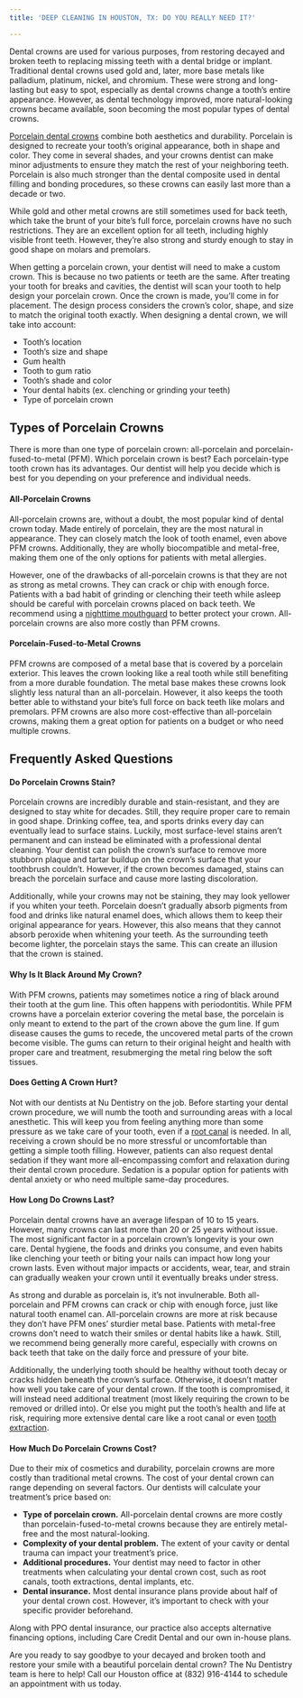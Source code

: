 ```yaml
---
title: 'DEEP CLEANING IN HOUSTON, TX: DO YOU REALLY NEED IT?'

---
```

Dental crowns are used for various purposes, from restoring decayed and broken teeth to replacing missing teeth with a dental bridge or implant. Traditional dental crowns used gold and, later, more base metals like palladium, platinum, nickel, and chromium. These were strong and long-lasting but easy to spot, especially as dental crowns change a tooth’s entire appearance. However, as dental technology improved, more natural-looking crowns became available, soon becoming the most popular types of dental crowns.

[Porcelain dental crowns](https://www.nudentistry.com/houston-tx/restorative-dentistry/tooth-crown/) combine both aesthetics and durability. Porcelain is designed to recreate your tooth’s original appearance, both in shape and color. They come in several shades, and your crowns dentist can make minor adjustments to ensure they match the rest of your neighboring teeth. Porcelain is also much stronger than the dental composite used in dental filling and bonding procedures, so these crowns can easily last more than a decade or two.

While gold and other metal crowns are still sometimes used for back teeth, which take the brunt of your bite’s full force, porcelain crowns have no such restrictions. They are an excellent option for all teeth, including highly visible front teeth. However, they’re also strong and sturdy enough to stay in good shape on molars and premolars.

When getting a porcelain crown, your dentist will need to make a custom crown. This is because no two patients or teeth are the same. After treating your tooth for breaks and cavities, the dentist will scan your tooth to help design your porcelain crown. Once the crown is made, you’ll come in for placement. The design process considers the crown’s color, shape, and size to match the original tooth exactly. When designing a dental crown, we will take into account:

* Tooth’s location
* Tooth’s size and shape
* Gum health
* Tooth to gum ratio
* Tooth’s shade and color
* Your dental habits (ex. clenching or grinding your teeth)
* Type of porcelain crown

## Types of Porcelain Crowns

There is more than one type of porcelain crown: all-porcelain and porcelain-fused-to-metal (PFM). Which porcelain crown is best? Each porcelain-type tooth crown has its advantages. Our dentist will help you decide which is best for you depending on your preference and individual needs.

#### All-Porcelain Crowns

All-porcelain crowns are, without a doubt, the most popular kind of dental crown today. Made entirely of porcelain, they are the most natural in appearance. They can closely match the look of tooth enamel, even above PFM crowns. Additionally, they are wholly biocompatible and metal-free, making them one of the only options for patients with metal allergies.

However, one of the drawbacks of all-porcelain crowns is that they are not as strong as metal crowns. They can crack or chip with enough force. Patients with a bad habit of grinding or clenching their teeth while asleep should be careful with porcelain crowns placed on back teeth. We recommend using a [nighttime mouthguard](https://www.medicalnewstoday.com/articles/mouth-guard-for-grinding-teeth) to better protect your crown. All-porcelain crowns are also more costly than PFM crowns.

#### Porcelain-Fused-to-Metal Crowns

PFM crowns are composed of a metal base that is covered by a porcelain exterior. This leaves the crown looking like a real tooth while still benefiting from a more durable foundation. The metal base makes these crowns look slightly less natural than an all-porcelain. However, it also keeps the tooth better able to withstand your bite’s full force on back teeth like molars and premolars. PFM crowns are also more cost-effective than all-porcelain crowns, making them a great option for patients on a budget or who need multiple crowns.

## Frequently Asked Questions

#### Do Porcelain Crowns Stain?

Porcelain crowns are incredibly durable and stain-resistant, and they are designed to stay white for decades. Still, they require proper care to remain in good shape. Drinking coffee, tea, and sports drinks every day can eventually lead to surface stains. Luckily, most surface-level stains aren’t permanent and can instead be eliminated with a professional dental cleaning. Your dentist can polish the crown’s surface to remove more stubborn plaque and tartar buildup on the crown’s surface that your toothbrush couldn’t. However, if the crown becomes damaged, stains can breach the porcelain surface and cause more lasting discoloration.

Additionally, while your crowns may not be staining, they may look yellower if you whiten your teeth. Porcelain doesn’t gradually absorb pigments from food and drinks like natural enamel does, which allows them to keep their original appearance for years. However, this also means that they cannot absorb peroxide when whitening your teeth. As the surrounding teeth become lighter, the porcelain stays the same. This can create an illusion that the crown is stained.

#### Why Is It Black Around My Crown?

With PFM crowns, patients may sometimes notice a ring of black around their tooth at the gum line. This often happens with periodontitis. While PFM crowns have a porcelain exterior covering the metal base, the porcelain is only meant to extend to the part of the crown above the gum line. If gum disease causes the gums to recede, the uncovered metal parts of the crown become visible. The gums can return to their original height and health with proper care and treatment, resubmerging the metal ring below the soft tissues.

#### Does Getting A Crown Hurt?

Not with our dentists at Nu Dentistry on the job. Before starting your dental crown procedure, we will numb the tooth and surrounding areas with a local anesthetic. This will keep you from feeling anything more than some pressure as we take care of your tooth, even if a [root canal](https://www.nudentistry.com/houston-tx/emergency-dentistry/root-canal/) is needed. In all, receiving a crown should be no more stressful or uncomfortable than getting a simple tooth filling. However, patients can also request dental sedation if they want more all-encompassing comfort and relaxation during their dental crown procedure. Sedation is a popular option for patients with dental anxiety or who need multiple same-day procedures.

#### How Long Do Crowns Last?

Porcelain dental crowns have an average lifespan of 10 to 15 years. However, many crowns can last more than 20 or 25 years without issue. The most significant factor in a porcelain crown’s longevity is your own care. Dental hygiene, the foods and drinks you consume, and even habits like clenching your teeth or biting your nails can impact how long your crown lasts. Even without major impacts or accidents, wear, tear, and strain can gradually weaken your crown until it eventually breaks under stress.

As strong and durable as porcelain is, it’s not invulnerable. Both all-porcelain and PFM crowns can crack or chip with enough force, just like natural tooth enamel can. All-porcelain crowns are more at risk because they don’t have PFM ones’ sturdier metal base. Patients with metal-free crowns don’t need to watch their smiles or dental habits like a hawk. Still, we recommend being generally more careful, especially with crowns on back teeth that take on the daily force and pressure of your bite.

Additionally, the underlying tooth should be healthy without tooth decay or cracks hidden beneath the crown’s surface. Otherwise, it doesn’t matter how well you take care of your dental crown. If the tooth is compromised, it will instead need additional treatment (most likely requiring the crown to be removed or drilled into). Or else you might put the tooth’s health and life at risk, requiring more extensive dental care like a root canal or even [tooth extraction](https://www.nudentistry.com/houston-tx/emergency-dentistry/tooth-extraction/).

#### How Much Do Porcelain Crowns Cost?

Due to their mix of cosmetics and durability, porcelain crowns are more costly than traditional metal crowns. The cost of your dental crown can range depending on several factors. Our dentists will calculate your treatment’s price based on:

* **Type of porcelain crown.** All-porcelain dental crowns are more costly than porcelain-fused-to-metal crowns because they are entirely metal-free and the most natural-looking.
* **Complexity of your dental problem.** The extent of your cavity or dental trauma can impact your treatment’s price.
* **Additional procedures.** Your dentist may need to factor in other treatments when calculating your dental crown cost, such as root canals, tooth extractions, dental implants, etc.
* **Dental insurance.** Most dental insurance plans provide about half of your dental crown cost. However, it’s important to check with your specific provider beforehand.

Along with PPO dental insurance, our practice also accepts alternative financing options, including Care Credit Dental and our own in-house plans.

Are you ready to say goodbye to your decayed and broken tooth and restore your smile with a beautiful porcelain dental crown? The Nu Dentistry team is here to help! Call our Houston office at (832) 916-4144 to schedule an appointment with us today.